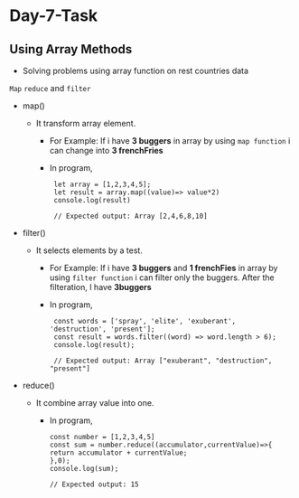 # Day-7-Task

 ## Using Array Methods

 + Solving problems using array function on rest countries data

 `Map` `reduce` and `filter`
  
 +  map() 
    - It transform array element.
  
       + For Example: If i have **3 buggers** in array by using `map function` i can change into **3 frenchFries**
       + In program,
              
              let array = [1,2,3,4,5]; 
              let result = array.map((value)=> value*2)
              console.log(result)

              // Expected output: Array [2,4,6,8,10]


   + filter()
      - It selects elements by a test.

        + For Example: If i have **3 buggers** and **1 frenchFies** in array by using `filter function` i can filter only the buggers. After the filteration, I have **3buggers**
        + In program,  

               const words = ['spray', 'elite', 'exuberant', 'destruction', 'present'];
               const result = words.filter((word) => word.length > 6);
               console.log(result);  

               // Expected output: Array ["exuberant", "destruction", "present"]

   + reduce()
       - It combine array value into one.
         
          - In program,

                const number = [1,2,3,4,5]
                const sum = number.reduce((accumulator,currentValue)=>{
                return accumulator + currentValue;
                },0);
                console.log(sum);

                // Expected output: 15
                
                
  
                  